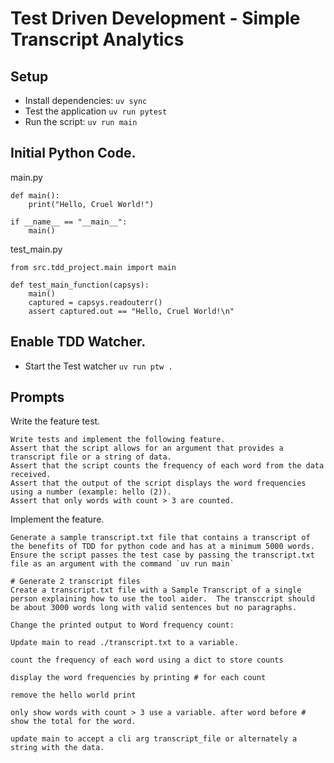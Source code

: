 # Test Driven Development - Simple Transcript Analytics


## Setup

- Install dependencies: `uv sync`
- Test the application `uv run pytest`
- Run the script: `uv run main`

## Initial Python Code.

main.py
```
def main():
    print("Hello, Cruel World!")

if __name__ == "__main__":
    main()
```

test_main.py
```
from src.tdd_project.main import main

def test_main_function(capsys):
    main()
    captured = capsys.readouterr()
    assert captured.out == "Hello, Cruel World!\n"
```

## Enable TDD Watcher.

- Start the Test watcher `uv run ptw .`

## Prompts

Write the feature test.
```
Write tests and implement the following feature.
Assert that the script allows for an argument that provides a transcript file or a string of data.
Assert that the script counts the frequency of each word from the data received.
Assert that the output of the script displays the word frequencies using a number (example: hello (2)).
Assert that only words with count > 3 are counted.
```

Implement the feature.
```
Generate a sample transcript.txt file that contains a transcript of the benefits of TDD for python code and has at a minimum 5000 words.
Ensure the script passes the test case by passing the transcript.txt file as an argument with the command `uv run main`
```

```
# Generate 2 transcript files
Create a transcript.txt file with a Sample Transcript of a single person explaining how to use the tool aider.  The transccript should be about 3000 words long with valid sentences but no paragraphs.
```

```
Change the printed output to Word frequency count:
```

```
Update main to read ./transcript.txt to a variable.
```

```
count the frequency of each word using a dict to store counts
```

```
display the word frequencies by printing # for each count
```

```
remove the hello world print
```

```
only show words with count > 3 use a variable. after word before # show the total for the word.
```

```
update main to accept a cli arg transcript_file or alternately a string with the data.
```

